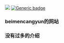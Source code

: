 ![](https://komarev.com/ghpvc/?username=your-github-username&label=游览量++) [![Generic badge](https://img.shields.io/badge/开源-YES-<COLOR>.svg)](https://shields.io/)
### beimencangyun的网站
### 没有过多的介绍

